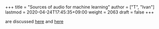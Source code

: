 +++
title = "Sources of audio for machine learning"
author = ["T", "Ivan"]
lastmod = 2020-04-24T17:45:35+09:00
weight = 2063
draft = false
+++

are discussed [here](http://www.mirkoperri.com/a-i-and-sound-design/)
and [here](http://www.cs.tut.fi/~heittolt/datasets#environmental-audio)
